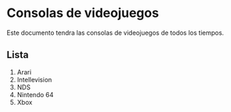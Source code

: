 # Consolas de videojuegos

Este documento tendra las consolas de videojuegos de todos los tiempos.

## Lista
1. Arari
2. Intellevision
3. NDS
4. Nintendo 64
5. Xbox
